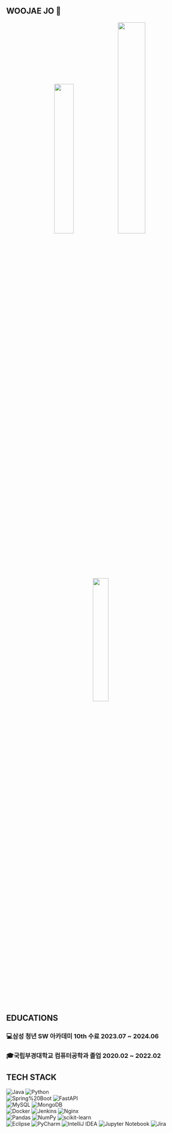 ## WOOJAE JO 👋
<div align="center">
  <img src="http://mazassumnida.wtf/api/v2/generate_badge?boj=whdnwo11" width="32%">  
  <img src="https://github-readme-stats.vercel.app/api?username=Jo-dv&show_icons=true&theme=transparent" width="38%">
  <img src="https://github-readme-stats.vercel.app/api/top-langs/?username=Jo-dv&layout=compact" width="29%">
</div>

## EDUCATIONS
<div align="left">
  <p><h3>💻삼성 청년 SW 아카데미 10th 수료 2023.07 ~ 2024.06</h3>
  <p><h3>🎓국립부경대학교 컴퓨터공학과 졸업 2020.02 ~ 2022.02</h3>
</div>

## TECH STACK
![Java](https://img.shields.io/badge/java-%23ED8B00.svg?style=for-the-badge&logo=openjdk&logoColor=white)
![Python](https://img.shields.io/badge/python-3670A0?style=for-the-badge&logo=python&logoColor=ffdd54)  
![Spring%20Boot](https://img.shields.io/badge/Spring%20Boot-6DB33F.svg?&style=for-the-badge&logo=Spring%20Boot&logoColor=white)
![FastAPI](https://img.shields.io/badge/FastAPI-005571?style=for-the-badge&logo=fastapi)  
![MySQL](https://img.shields.io/badge/mysql-4479A1.svg?style=for-the-badge&logo=mysql&logoColor=white)
![MongoDB](https://img.shields.io/badge/MongoDB-%234ea94b.svg?style=for-the-badge&logo=mongodb&logoColor=white)  
![Docker](https://img.shields.io/badge/docker-%230db7ed.svg?style=for-the-badge&logo=docker&logoColor=white)
![Jenkins](https://img.shields.io/badge/jenkins-%232C5263.svg?style=for-the-badge&logo=jenkins&logoColor=white)
![Nginx](https://img.shields.io/badge/nginx-%23009639.svg?style=for-the-badge&logo=nginx&logoColor=white)  
![Pandas](https://img.shields.io/badge/pandas-%23150458.svg?style=for-the-badge&logo=pandas&logoColor=white)
![NumPy](https://img.shields.io/badge/numpy-%23013243.svg?style=for-the-badge&logo=numpy&logoColor=white)
![scikit-learn](https://img.shields.io/badge/scikit--learn-F7931E.svg?style=for-the-badge&logo=scikit-learn&logoColor=white)  
![Eclipse](https://img.shields.io/badge/Eclipse-2C2255.svg?style=for-the-badge&logo=Eclipse&logoColor=white)
![PyCharm](https://img.shields.io/badge/pycharm-143?style=for-the-badge&logo=pycharm&logoColor=black&color=black&labelColor=green)
![IntelliJ IDEA](https://img.shields.io/badge/IntelliJ-000000.svg?style=for-the-badge&logo=intellij-idea&logoColor=white)
![Jupyter Notebook](https://img.shields.io/badge/jupyter-F37626.svg?style=for-the-badge&logo=jupyter&logoColor=white)
![Jira](https://img.shields.io/badge/jira-%230A0FFF.svg?style=for-the-badge&logo=jira&logoColor=white)

<!--
**Jo-dv/Jo-dv** is a ✨ _special_ ✨ repository because its `README.md` (this file) appears on your GitHub profile.

Here are some ideas to get you started:

- 🔭 I’m currently working on ...
- 🌱 I’m currently learning ...
- 👯 I’m looking to collaborate on ...
- 🤔 I’m looking for help with ...
- 💬 Ask me about ...
- 📫 How to reach me: ...
- 😄 Pronouns: ...
- ⚡ Fun fact: ...
-->
